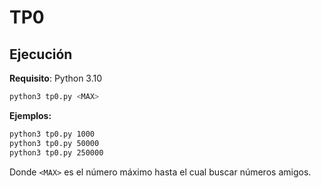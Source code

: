 # TP0

## Ejecución

**Requisito**: Python 3.10

```bash
python3 tp0.py <MAX>
```

**Ejemplos:**

```bash
python3 tp0.py 1000
python3 tp0.py 50000
python3 tp0.py 250000
```

Donde `<MAX>` es el número máximo hasta el cual buscar números amigos.
